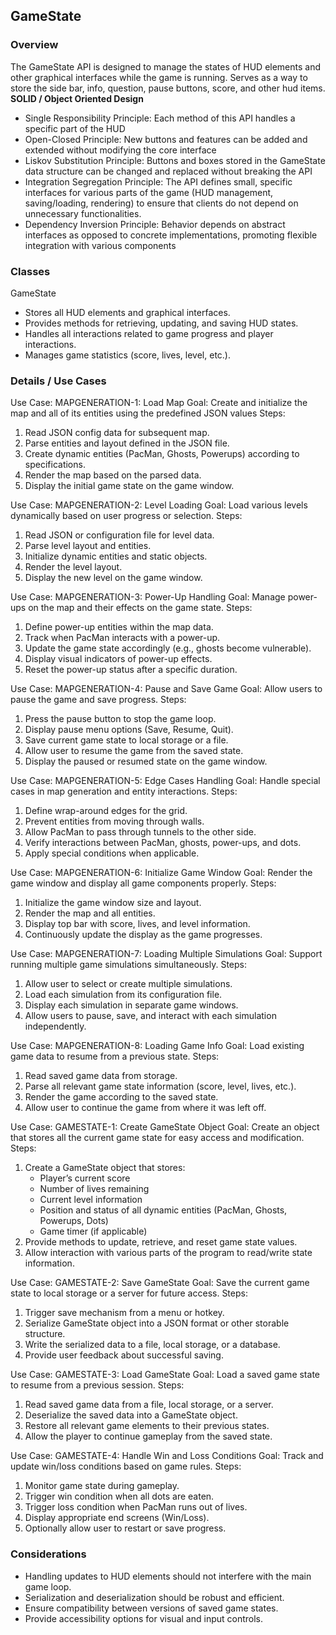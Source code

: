 ## GameState

### Overview

The GameState API is designed to manage the states of HUD elements and other graphical interfaces while the game is running. Serves as a way to store the side bar, info, question, pause buttons, score, and other hud items.  
**SOLID / Object Oriented Design**

- Single Responsibility Principle: Each method of this API handles a specific part of the HUD  
- Open-Closed Principle: New buttons and features can be added and extended without modifying the core interface  
- Liskov Substitution Principle: Buttons and boxes stored in the GameState data structure can be changed and replaced without breaking the API  
- Integration Segregation Principle: The API defines small, specific interfaces for various parts of the game (HUD management, saving/loading, rendering) to ensure that clients do not depend on unnecessary functionalities.  
- Dependency Inversion Principle: Behavior depends on abstract interfaces as opposed to concrete implementations, promoting flexible integration with various components

### Classes

GameState

* Stores all HUD elements and graphical interfaces.  
* Provides methods for retrieving, updating, and saving HUD states.  
* Handles all interactions related to game progress and player interactions.  
* Manages game statistics (score, lives, level, etc.).

### Details / Use Cases

Use Case: MAPGENERATION-1: Load Map Goal: Create and initialize the map and all of its entities using the predefined JSON values Steps:

1. Read JSON config data for subsequent map.  
2. Parse entities and layout defined in the JSON file.  
3. Create dynamic entities (PacMan, Ghosts, Powerups) according to specifications.  
4. Render the map based on the parsed data.  
5. Display the initial game state on the game window.

Use Case: MAPGENERATION-2: Level Loading Goal: Load various levels dynamically based on user progress or selection. Steps:

1. Read JSON or configuration file for level data.  
2. Parse level layout and entities.  
3. Initialize dynamic entities and static objects.  
4. Render the level layout.  
5. Display the new level on the game window.

Use Case: MAPGENERATION-3: Power-Up Handling Goal: Manage power-ups on the map and their effects on the game state. Steps:

1. Define power-up entities within the map data.  
2. Track when PacMan interacts with a power-up.  
3. Update the game state accordingly (e.g., ghosts become vulnerable).  
4. Display visual indicators of power-up effects.  
5. Reset the power-up status after a specific duration.

Use Case: MAPGENERATION-4: Pause and Save Game Goal: Allow users to pause the game and save progress. Steps:

1. Press the pause button to stop the game loop.  
2. Display pause menu options (Save, Resume, Quit).  
3. Save current game state to local storage or a file.  
4. Allow user to resume the game from the saved state.  
5. Display the paused or resumed state on the game window.

Use Case: MAPGENERATION-5: Edge Cases Handling Goal: Handle special cases in map generation and entity interactions. Steps:

1. Define wrap-around edges for the grid.  
2. Prevent entities from moving through walls.  
3. Allow PacMan to pass through tunnels to the other side.  
4. Verify interactions between PacMan, ghosts, power-ups, and dots.  
5. Apply special conditions when applicable.

Use Case: MAPGENERATION-6: Initialize Game Window Goal: Render the game window and display all game components properly. Steps:

1. Initialize the game window size and layout.  
2. Render the map and all entities.  
3. Display top bar with score, lives, and level information.  
4. Continuously update the display as the game progresses.

Use Case: MAPGENERATION-7: Loading Multiple Simulations Goal: Support running multiple game simulations simultaneously. Steps:

1. Allow user to select or create multiple simulations.  
2. Load each simulation from its configuration file.  
3. Display each simulation in separate game windows.  
4. Allow users to pause, save, and interact with each simulation independently.

Use Case: MAPGENERATION-8: Loading Game Info Goal: Load existing game data to resume from a previous state. Steps:

1. Read saved game data from storage.  
2. Parse all relevant game state information (score, level, lives, etc.).  
3. Render the game according to the saved state.  
4. Allow user to continue the game from where it was left off.

Use Case: GAMESTATE-1: Create GameState Object Goal: Create an object that stores all the current game state for easy access and modification. Steps:

1. Create a GameState object that stores:  
   * Player’s current score  
   * Number of lives remaining  
   * Current level information  
   * Position and status of all dynamic entities (PacMan, Ghosts, Powerups, Dots)  
   * Game timer (if applicable)  
2. Provide methods to update, retrieve, and reset game state values.  
3. Allow interaction with various parts of the program to read/write state information.

Use Case: GAMESTATE-2: Save GameState Goal: Save the current game state to local storage or a server for future access. Steps:

1. Trigger save mechanism from a menu or hotkey.  
2. Serialize GameState object into a JSON format or other storable structure.  
3. Write the serialized data to a file, local storage, or a database.  
4. Provide user feedback about successful saving.

Use Case: GAMESTATE-3: Load GameState Goal: Load a saved game state to resume from a previous session. Steps:

1. Read saved game data from a file, local storage, or a server.  
2. Deserialize the saved data into a GameState object.  
3. Restore all relevant game elements to their previous states.  
4. Allow the player to continue gameplay from the saved state.

Use Case: GAMESTATE-4: Handle Win and Loss Conditions Goal: Track and update win/loss conditions based on game rules. Steps:

1. Monitor game state during gameplay.  
2. Trigger win condition when all dots are eaten.  
3. Trigger loss condition when PacMan runs out of lives.  
4. Display appropriate end screens (Win/Loss).  
5. Optionally allow user to restart or save progress.

### Considerations

* Handling updates to HUD elements should not interfere with the main game loop.  
* Serialization and deserialization should be robust and efficient.  
* Ensure compatibility between versions of saved game states.  
* Provide accessibility options for visual and input controls.
